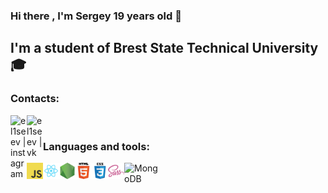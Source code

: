### Hi there , I'm Sergey 19 years old 👋

## I'm a student of Brest State Technical University🎓

### Contacts:

[<img align="left" alt=" el1seev | instagram" width="26px"  src="https://cdn.jsdelivr.net/npm/simple-icons@v5/icons/instagram.svg"/>][instagram]
[<img align="left" alt=" el1seev | vk" width="26px"  src="https://cdn.jsdelivr.net/npm/simple-icons@v5/icons/vk.svg"/>][vkontakte]

<br/>

### Languages and tools: 

[<img align="left" alt="JavaScript" width="26px" src="https://raw.githubusercontent.com/github/explore/80688e429a7d4ef2fca1e82350fe8e3517d3494d/topics/javascript/javascript.png"/>][LearnJS]
[<img align="left" alt="React" width="26px"  src="https://raw.githubusercontent.com/github/explore/80688e429a7d4ef2fca1e82350fe8e3517d3494d/topics/react/react.png"/>][React]
[<img align="left" alt="Node" width="26px"  src="https://raw.githubusercontent.com/github/explore/80688e429a7d4ef2fca1e82350fe8e3517d3494d/topics/nodejs/nodejs.png"/>][Node]
[<img align="left" alt="HTML5" width="26px"  src="https://raw.githubusercontent.com/github/explore/80688e429a7d4ef2fca1e82350fe8e3517d3494d/topics/html/html.png"/>][HTML5]
[<img align="left" alt="CSS3" width="26px"  src="https://raw.githubusercontent.com/github/explore/80688e429a7d4ef2fca1e82350fe8e3517d3494d/topics/css/css.png"/>][CSS3]
[<img align="left" alt="SASS" width="26px"  src="https://raw.githubusercontent.com/github/explore/80688e429a7d4ef2fca1e82350fe8e3517d3494d/topics/sass/sass.png"/>][SASS]
[<img align="left" alt="MongoDB" width="55px" src="https://upload.wikimedia.org/wikipedia/commons/9/93/MongoDB_Logo.svg"/>][MongoDB]

<br/>
<br/>

[instagram]: https://www.instagram.com/_sergey.eliseev_/?hl=ru
[vkontakte]: https://vk.com/sergeyeliseev0
[LearnJS]: https://learn.javascript.ru
[React]: https://ru.reactjs.org
[Node]: https://www.freecodecamp.org/learn/back-end-development-and-apis/#basic-node-and-express
[HTML5]: https://html5css.ru/html/default.php
[CSS3]: https://html5css.ru/css/default.php
[SASS]: https://www.freecodecamp.org/learn/front-end-development-libraries/#sass
[MongoDB]: https://www.freecodecamp.org/learn/back-end-development-and-apis/#mongodb-and-mongoose
